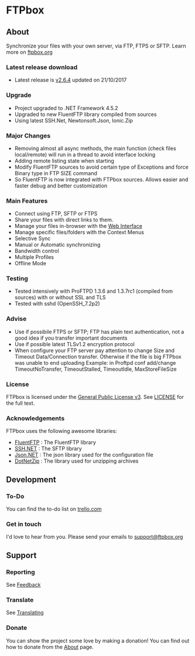 FTPbox
=============

About
--------------

Synchronize your files with your own server, via FTP, FTPS or SFTP. Learn more on [ftpbox.org][website]

### Latest release download
- Latest release is [v2.6.4][latestrelease] updated on 21/10/2017

### Upgrade

- Project upgraded to .NET Framework 4.5.2
- Upgraded to new FluentFTP library compiled from sources
- Using latest SSH.Net, Newtonsoft.Json, Ionic.Zip

### Major Changes
- Removing almost all async methods, the main function (check files local/remote) will run in a thread to avoid interface locking
- Adding remote listing state when starting
- Modify FluentFTP sources to avoid certain type of Exceptions and force Binary type in FTP SIZE command
- So FluentFTP is now integrated with FTPbox sources. Allows easier and faster debug and better customization

### Main Features

- Connect using FTP, SFTP or FTPS
- Share your files with direct links to them.
- Manage your files in-browser with the [Web Interface][webUI]
- Manage specific files/folders with the Context Menus
- Selective Sync
- Manual or Automatic synchronizing
- Bandwidth control
- Multiple Profiles
- Offline Mode

### Testing

- Tested intensively with ProFTPD 1.3.6 and 1.3.7rc1 (compiled from sources) with or without SSL and TLS
- Tested with sshd (OpenSSH_7.2p2)

### Advise

- Use if possibile FTPS or SFTP; FTP has plain text authentication, not a good idea if you transfer important documents
- Use if possible latest TLSv1.2 encryption protocol 
- When configure your FTP server pay attention to change Size and Timeout Data/Connection transfer. Otherwise if the file is big FTPbox was unable to end uploading
Example: in Proftpd conf add/change TimeoutNoTransfer, TimeoutStalled, TimeoutIdle, MaxStoreFileSize

### License

FTPbox is licensed under the [General Public License v3][gpl]. See [LICENSE][license] for the full text.

### Acknowledgements

FTPbox uses the following awesome libraries:
- [FluentFTP][fluentftp] : The FluentFTP library
- [SSH.NET][sshnet] : The SFTP library
- [Json.NET][jsonnet] : The json library used for the configuration file
- [DotNetZip][dotnetzip] : The library used for unzipping archives

Development
--------------

### To-Do

You can find the to-do list on [trello.com][todo]

### Get in touch

I'd love to hear from you. Please send your emails to support@ftpbox.org

Support
--------------

### Reporting

See [Feedback](https://github.com/FTPbox/FTPbox/wiki/Feedback)

### Translate

See [Translating](https://github.com/FTPbox/FTPbox/wiki/Translating)

### Donate

You can show the project some love by making a donation! You can find out how to donate from the [About][abt] page.

[website]: http://ftpbox.org
[webUI]: https://github.com/FTPbox/Web-Interface
[gpl]: http://www.tldrlegal.com/license/gnu-general-public-license-v3-(gpl-3)
[license]: https://github.com/FTPbox/FTPbox/blob/master/LICENSE
[todo]: https://trello.com/board/ftpbox/515afda9a23fa0b412001067
[abt]: http://ftpbox.org/about/
[fluentftp]: https://github.com/robinrodricks/FluentFTP/tree/master/FluentFTP/
[sshnet]: http://sshnet.codeplex.com/
[jsonnet]: http://json.codeplex.com/
[dotnetzip]: http://dotnetzip.codeplex.com/
[latestrelease]: https://github.com/st4ck/FTPbox/releases/tag/v2.6.4

